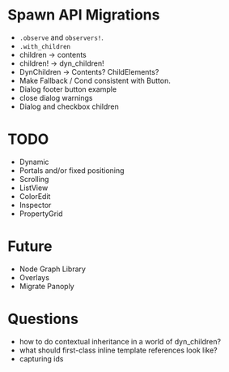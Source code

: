 # Spawn API Migrations

- `.observe` and `observers!`.
- `.with_children`
- children -> contents
- children! -> dyn_children!
- DynChildren -> Contents? ChildElements?
- Make Fallback / Cond consistent with Button.
- Dialog footer button example
- close dialog warnings
- Dialog and checkbox children

# TODO

- Dynamic
- Portals and/or fixed positioning
- Scrolling
- ListView
- ColorEdit
- Inspector
- PropertyGrid

# Future

- Node Graph Library
- Overlays
- Migrate Panoply

# Questions

- how to do contextual inheritance in a world of dyn_children?
- what should first-class inline template references look like?
- capturing ids
